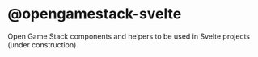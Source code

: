 # @opengamestack-svelte
Open Game Stack components and helpers to be used in Svelte projects (under construction)
